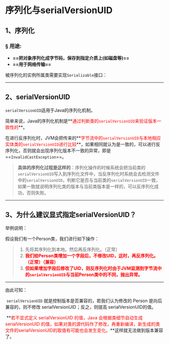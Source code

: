 # 序列化与serialVersionUID



## 1、序列化

### &sect; 用途:

- **==把对象序列化成字节码，保存到指定介质上(如磁盘等)==**
- **==用于网络传输==**

被序列化的实例所属类需要实现`Serializable`接口：

------



## 2、serialVersionUID



`serialVersionUID`适用于Java的序列化机制。

简单来说，Java的序列化机制是**<font color='red'>通过判断类的`serialVersionUID`来验证版本一致性的</font>**。

在进行反序列化时，JVM会把传来的**<font color='red'>字节流中的`serialVersionUID`与本地相应实体类的`serialVersionUID`进行比较</font>**，如果相同就认为是一致的，可以进行反序列化，否则就会出现序列化版本不一致的异常，即是==`InvalidCastException`==。



> **具体的序列化过程是这样的**：序列化操作的时候系统会把当前类的`serialVersionUID`写入到序列化文件中，当反序列化时系统会去检测文件中的`serialVersionUID`，判断它是否与当前类的`serialVersionUID`一致，如果一致就说明序列化类的版本与当前类版本是一样的，可以反序列化成功，否则失败。

------



## 3、为什么建议显式指定serialVersionUID？

举例说明：

假设我们有一个Person类，我们进行如下操作：

> 1. 先将其序列化到本地。然后再反序列化。（正常）
> 2. **<font color='red'>我们给Person类增加一个字段后，不修改UID，这时，再反序列化。（正常）（兼容）</font>**
> 3. **<font color='red'>但如果增加字段后修改了UID，则反序列化时由于JVM监测到字节流中的`serialVersionUID`与当前Person类中的不同，抛出异常。</font>**

------

由此可知：

​	`serialVersionUID` 就是控制版本是否兼容的，若我们认为修改的 Person 是向后兼容的，则不修改 serialVersionUID；反之，则提高 serialVersionUID的值。

​	**<font color='red'>若不显式定义 serialVersionUID 的值，Java 会根据类细节自动生成 serialVersionUID 的值，如果对类的源代码作了修改，再重新编译，新生成的类文件的serialVersionUID的取值有可能也会发生变化。</font>**这样就无法做到版本兼容了。

